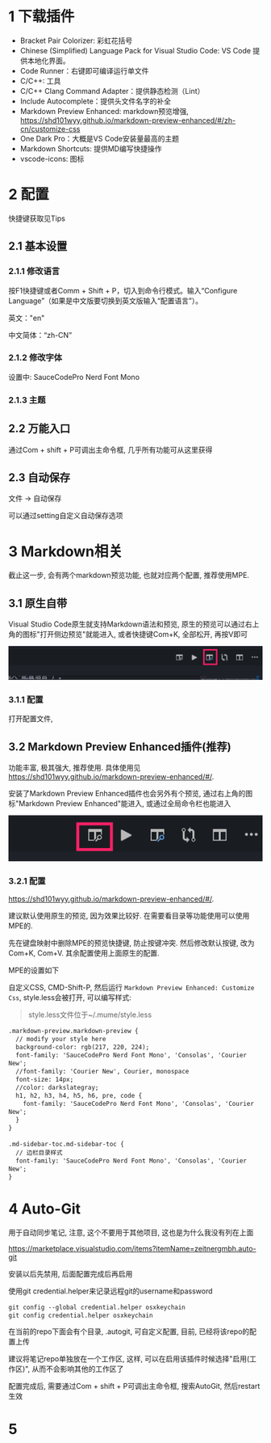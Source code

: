 
# 1 下载插件

- Bracket Pair Colorizer: 彩虹花括号
- Chinese (Simplified) Language Pack for Visual Studio Code: VS Code 提供本地化界面。
- Code Runner：右键即可编译运行单文件
- C/C\+\+: 工具
- C/C++ Clang Command Adapter：提供静态检测（Lint）
- Include Autocomplete：提供头文件名字的补全
- Markdown Preview Enhanced: markdown预览增强, https://shd101wyy.github.io/markdown-preview-enhanced/#/zh-cn/customize-css
- One Dark Pro：大概是VS Code安装量最高的主题
- Markdown Shortcuts: 提供MD编写快捷操作
- vscode-icons: 图标

# 2 配置

快捷键获取见Tips

## 2.1 基本设置

### 2.1.1 修改语言

按F1快捷键或者Comm + Shift + P，切入到命令行模式。输入“Configure Language”（如果是中文版要切换到英文版输入“配置语言”）。

英文："en"

中文简体：“zh-CN”

### 2.1.2 修改字体

设置中: SauceCodePro Nerd Font Mono

### 2.1.3 主题



## 2.2 万能入口

通过Com + shift + P可调出主命令框, 几乎所有功能可从这里获得

## 2.3 自动保存

文件 → 自动保存

可以通过setting自定义自动保存选项

# 3 Markdown相关

截止这一步, 会有两个markdown预览功能, 也就对应两个配置, 推荐使用MPE.

## 3.1 原生自带

Visual Studio Code原生就支持Markdown语法和预览, 原生的预览可以通过右上角的图标"打开侧边预览"就能进入, 或者快捷键Com+K, 全部松开, 再按V即可

![config](./images/1.png)

### 3.1.1 配置

打开配置文件, 

## 3.2 Markdown Preview Enhanced插件(推荐)

功能丰富, 极其强大, 推荐使用. 具体使用见 https://shd101wyy.github.io/markdown-preview-enhanced/#/.

安装了Markdown Preview Enhanced插件也会另外有个预览, 通过右上角的图标"Markdown Preview Enhanced"能进入, 或通过全局命令栏也能进入

![config](./images/2.png)

### 3.2.1 配置

https://shd101wyy.github.io/markdown-preview-enhanced/#/.

建议默认使用原生的预览, 因为效果比较好. 在需要看目录等功能使用可以使用MPE的.

先在键盘映射中删除MPE的预览快捷键, 防止按键冲突. 然后修改默认按键, 改为Com+K, Com+V. 其余配置使用上面原生的配置.

MPE的设置如下

自定义CSS, CMD-Shift-P, 然后运行 `Markdown Preview Enhanced: Customize Css`, style.less会被打开, 可以编写样式:

>style.less文件位于\~/.mume/style.less

```
.markdown-preview.markdown-preview {
  // modify your style here
  background-color: rgb(217, 220, 224); 
  font-family: 'SauceCodePro Nerd Font Mono', 'Consolas', 'Courier New'; 
  //font-family: 'Courier New', Courier, monospace
  font-size: 14px;
  //color: darkslategray;
  h1, h2, h3, h4, h5, h6, pre, code {
    font-family: 'SauceCodePro Nerd Font Mono', 'Consolas', 'Courier New'; 
  }
}

.md-sidebar-toc.md-sidebar-toc {
  // 边栏目录样式
  font-family: 'SauceCodePro Nerd Font Mono', 'Consolas', 'Courier New'; 
}
```

# 4 Auto\-Git

用于自动同步笔记, 注意, 这个不要用于其他项目, 这也是为什么我没有列在上面

https://marketplace.visualstudio.com/items?itemName=zeitnergmbh.auto-git

安装以后先禁用, 后面配置完成后再启用

使用git credential.helper来记录远程git的username和password

```
git config --global credential.helper osxkeychain
git config credential.helper osxkeychain
```

在当前的repo下面会有个目录, \.autogit, 可自定义配置, 目前, 已经将该repo的配置上传

建议将笔记repo单独放在一个工作区, 这样, 可以在启用该插件时候选择"启用(工作区)", 从而不会影响其他的工作区了

配置完成后, 需要通过Com + shift + P可调出主命令框, 搜索AutoGit, 然后restart生效

# 5 

